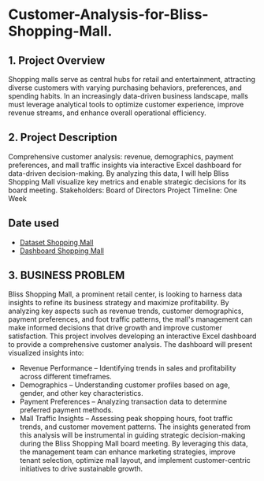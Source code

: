 # Customer-Analysis-for-Bliss-Shopping-Mall.
## 1.	Project Overview
Shopping malls serve as central hubs for retail and entertainment, attracting diverse customers with varying purchasing behaviors, preferences, and spending habits. In an increasingly data-driven business landscape, malls must leverage analytical tools to optimize customer experience, improve revenue streams, and enhance overall operational efficiency.
## 2. Project Description
Comprehensive customer analysis: revenue, demographics, payment preferences, and mall traffic insights via interactive Excel dashboard for data-driven decision-making. 
By analyzing this data, I will help Bliss Shopping Mall visualize key metrics and enable strategic decisions for its board meeting. 
Stakeholders: Board of Directors
Project Timeline: One Week
## Date used
- <a href="https://github.com/thekelvini/Customer-Analysis-for-Bliss-Shopping-Mall./blob/main/Dataset_Shopping%20Mall.xlsx"> Dataset Shopping Mall</a>
- <a href="https://github.com/thekelvini/Customer-Analysis-for-Bliss-Shopping-Mall./blob/main/Dataset_Shopping%20Mall.xlsx"> Dashboard Shopping Mall</a>
## 3. BUSINESS PROBLEM 
Bliss Shopping Mall, a prominent retail center, is looking to harness data insights to refine its business strategy and maximize profitability. By analyzing key aspects such as revenue trends, customer demographics, payment preferences, and foot traffic patterns, the mall's management can make informed decisions that drive growth and improve customer satisfaction.
This project involves developing an interactive Excel dashboard to provide a comprehensive customer analysis. The dashboard will present visualized insights into:
- Revenue Performance – Identifying trends in sales and profitability across different timeframes.
- Demographics – Understanding customer profiles based on age, gender, and other key characteristics.
- Payment Preferences – Analyzing transaction data to determine preferred payment methods.
- Mall Traffic Insights – Assessing peak shopping hours, foot traffic trends, and customer movement patterns.
The insights generated from this analysis will be instrumental in guiding strategic decision-making during the Bliss Shopping Mall board meeting. By leveraging this data, the management team can enhance marketing strategies, improve tenant selection, optimize mall layout, and implement customer-centric initiatives to drive sustainable growth.
